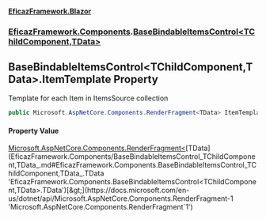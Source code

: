 #### [EficazFramework.Blazor](EficazFrameworkBlazor.md 'EficazFramework Blazor')
### [EficazFramework.Components](EficazFrameworkBlazor.md#EficazFramework.Components 'EficazFramework.Components').[BaseBindableItemsControl&lt;TChildComponent,TData&gt;](EficazFramework.Components/BaseBindableItemsControl_TChildComponent,TData_.md 'EficazFramework.Components.BaseBindableItemsControl<TChildComponent,TData>')

## BaseBindableItemsControl<TChildComponent,TData>.ItemTemplate Property

Template for each Item in ItemsSource collection

```csharp
public Microsoft.AspNetCore.Components.RenderFragment<TData> ItemTemplate { get; set; }
```

#### Property Value
[Microsoft.AspNetCore.Components.RenderFragment&lt;](https://docs.microsoft.com/en-us/dotnet/api/Microsoft.AspNetCore.Components.RenderFragment-1 'Microsoft.AspNetCore.Components.RenderFragment`1')[TData](EficazFramework.Components/BaseBindableItemsControl_TChildComponent,TData_.md#EficazFramework.Components.BaseBindableItemsControl_TChildComponent,TData_.TData 'EficazFramework.Components.BaseBindableItemsControl<TChildComponent,TData>.TData')[&gt;](https://docs.microsoft.com/en-us/dotnet/api/Microsoft.AspNetCore.Components.RenderFragment-1 'Microsoft.AspNetCore.Components.RenderFragment`1')
